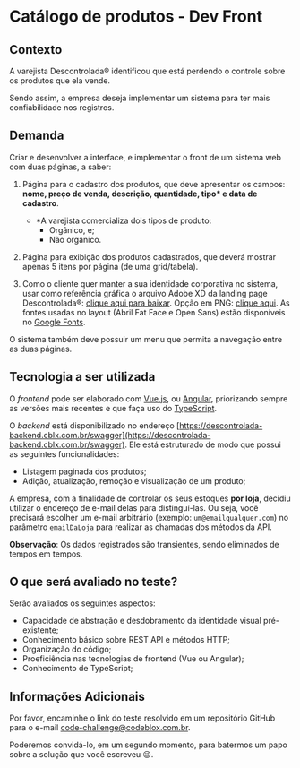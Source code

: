 # Catálogo de produtos - Dev Front

## Contexto

A varejista Descontrolada® identificou que está perdendo o controle sobre os produtos que ela vende.

Sendo assim, a empresa deseja implementar um sistema para ter mais confiabilidade nos registros.

## Demanda

Criar e desenvolver a interface, e implementar o front de um sistema web com duas páginas, a saber:

1. Página para o cadastro dos produtos, que deve apresentar os campos: **nome, preço de venda, descrição, quantidade, tipo\* e data de cadastro**.
    - *A varejista comercializa dois tipos de produto:
        - Orgânico, e;
        - Não orgânico.

2. Página para exibição dos produtos cadastrados, que deverá mostrar apenas 5 itens por página (de uma grid/tabela).

3. Como o cliente quer manter a sua identidade corporativa no sistema, usar como referência gráfica o arquivo Adobe XD da landing page Descontrolada®: [clique aqui para baixar](https://github.com/cblx/product-catalog-test-ui-ux/raw/main/descontrolada.xd). Opção em PNG: [clique aqui](https://github.com/cblx/product-catalog-test-ui-ux/raw/main/des-home.png). As fontes usadas no layout (Abril Fat Face e Open Sans) estão disponíveis no [Google Fonts](https://fonts.google.com/).

O sistema também deve possuir um menu que permita a navegação entre as duas páginas.

## Tecnologia a ser utilizada

O *frontend* pode ser elaborado com [Vue.js](https://vuejs.org/), ou [Angular](https://angular.io/), priorizando sempre as versões mais recentes e que faça uso do [TypeScript](https://www.typescriptlang.org/).

O *backend* está disponibilizado no endereço [https://descontrolada-backend.cblx.com.br/swagger](https://descontrolada-backend.cblx.com.br/swagger). Ele está estruturado de modo que possui as seguintes funcionalidades:

- Listagem paginada dos produtos;
- Adição, atualização, remoção e visualização de um produto;

A empresa, com a finalidade de controlar os seus estoques **por loja**, decidiu utilizar o endereço de e-mail delas para distinguí-las.
Ou seja, você precisará escolher um e-mail arbitrário (exemplo: `um@emailqualquer.com`) no parâmetro `emailDaLoja` para realizar as chamadas dos métodos da API.

**Observação**: Os dados registrados são transientes, sendo eliminados de tempos em tempos.

## O que será avaliado no teste?

Serão avaliados os seguintes aspectos:

- Capacidade de abstração e desdobramento da identidade visual pré-existente;
- Conhecimento básico sobre REST API e métodos HTTP;
- Organização do código;
- Proeficiência nas tecnologias de frontend (Vue ou Angular);
- Conhecimento de TypeScript;

## Informações Adicionais 

Por favor, encaminhe o link do teste resolvido em um repositório GitHub para o e-mail [code-challenge@codeblox.com.br](mailto:code-challenge@codeblox.com.br).

Poderemos convidá-lo, em um segundo momento, para batermos um papo sobre a solução que você escreveu 😉.

